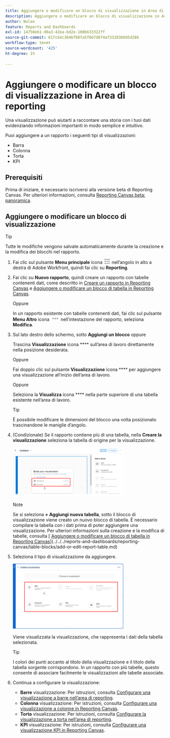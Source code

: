 ```yaml
---
title: Aggiungere o modificare un blocco di visualizzazione in Area di reporting
description: Aggiungere o modificare un blocco di visualizzazione in Area di reporting
author: Nolan
feature: Reports and Dashboards
exl-id: 14750eb1-d0a3-42ea-bd2e-100b633322ff
source-git-commit: 61fcb4c3646f60fa5f667d874af3320360d5d286
workflow-type: tm+mt
source-wordcount: '425'
ht-degree: 1%

---
```



# Aggiungere o modificare un blocco di visualizzazione in Area di reporting

Una visualizzazione può aiutarti a raccontare una storia con i tuoi dati evidenziando informazioni importanti in modo semplice e intuitivo.

Puoi aggiungere a un rapporto i seguenti tipi di visualizzazioni:

* Barra
* Colonna
* Torta
* KPI

## Prerequisiti

Prima di iniziare, è necessario iscriversi alla versione beta di Reporting Canvas. Per ulteriori informazioni, consulta [Reporting Canvas beta: panoramica](/help/quicksilver/product-announcements/betas/reporting-canvas-beta/reporting-canvas-beta-overview.md).

## Aggiungere o modificare un blocco di visualizzazione

>[!TIP]
>
>Tutte le modifiche vengono salvate automaticamente durante la creazione e la modifica dei blocchi nel rapporto.

1. Fai clic sul pulsante **Menu principale** icona ![](assets/main-menu-icon.png) nell’angolo in alto a destra di Adobe Workfront, quindi fai clic su **Reporting**.
1. Fai clic su **Nuovo rapporto**, quindi creare un rapporto con tabelle contenenti dati, come descritto in [Creare un rapporto in Reporting Canvas](../../../reports-and-dashboards/reporting-canvas/manage-reports/build-report.md) e [Aggiungere o modificare un blocco di tabella in Reporting Canvas](../../../reports-and-dashboards/reporting-canvas/table-blocks/add-or-edit-report-table.md).

   Oppure

   In un rapporto esistente con tabelle contenenti dati, fai clic sul pulsante **Menu Altro** icona ![](assets/more-icon.png) nell’intestazione del rapporto, seleziona **Modifica**.

1. Sul lato destro dello schermo, sotto **Aggiungi un blocco** oppure

   Trascina **Visualizzazione** icona **** sull’area di lavoro direttamente nella posizione desiderata.

   Oppure

   Fai doppio clic sul pulsante **Visualizzazione** icona **** per aggiungere una visualizzazione all’inizio dell’area di lavoro.

   Oppure

   Seleziona la **Visualizza** icona **** nella parte superiore di una tabella esistente nell’area di lavoro.

   >[!TIP]
   >
   >È possibile modificare le dimensioni del blocco una volta posizionato trascinandone le maniglie d’angolo.

1. (Condizionale) Se il rapporto contiene più di una tabella, nella **Creare la visualizzazione** seleziona la tabella di origine per la visualizzazione.

   ![](assets/select-table-on-vis-350x155.png)

   >[!NOTE]
   >
   >Se si seleziona **+ Aggiungi nuova tabella**, sotto il blocco di visualizzazione viene creato un nuovo blocco di tabella. È necessario compilare la tabella con i dati prima di poter aggiungere una visualizzazione. Per ulteriori informazioni sulla creazione e la modifica di tabelle, consulta [ [Aggiungere o modificare un blocco di tabella in Reporting Canvas](../../../reports-and-dashboards/reporting-canvas/table-blocks/add-or-edit-report-table.md)](../../../reports-and-dashboards/reporting-canvas/table-blocks/add-or-edit-report-table.md)

1. Seleziona il tipo di visualizzazione da aggiungere.

   ![](assets/select-vis-type-350x205.png)

   Viene visualizzata la visualizzazione, che rappresenta i dati della tabella selezionata.

   >[!TIP]
   >
   >I colori dei punti accanto al titolo della visualizzazione e il titolo della tabella sorgente corrispondono. In un rapporto con più tabelle, questo consente di associare facilmente le visualizzazioni alle tabelle associate.

1. Continua a configurare la visualizzazione:

   * **Barre** visualizzazione: Per istruzioni, consulta [Configurare una visualizzazione a barre nell’area di reporting](../../../reports-and-dashboards/reporting-canvas/visualization-blocks/configure-bar-visualization.md#bar).
   * **Colonna** visualizzazione: Per istruzioni, consulta [Configurare una visualizzazione a colonne in Reporting Canvas](../../../reports-and-dashboards/reporting-canvas/visualization-blocks/configure-column-visualization.md).
   * **Torta** visualizzazione: Per istruzioni, consulta [Configurare la visualizzazione a torta nell’area di reporting](../../../reports-and-dashboards/reporting-canvas/visualization-blocks/configure-pie-visualization.md).
   * **KPI** visualizzazione: Per istruzioni, consulta [Configurare una visualizzazione KPI in Reporting Canvas](../../../reports-and-dashboards/reporting-canvas/visualization-blocks/configure-kpi-visualization.md).
